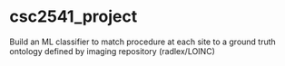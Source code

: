 # csc2541_project

Build an ML classifier to match procedure at each site to a ground truth ontology defined by imaging repository (radlex/LOINC)